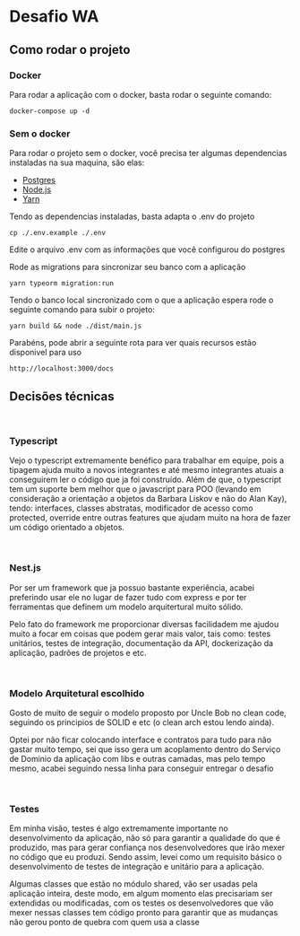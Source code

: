 # Desafio WA

## Como rodar o projeto

### Docker

Para rodar a aplicação com o docker, basta rodar o seguinte comando:
```
docker-compose up -d
```

### Sem o docker

Para rodar o projeto sem o docker, você precisa ter algumas dependencias instaladas na sua maquina, são elas:
- [Postgres](https://www.postgresql.org/)
- [Node.js](https://nodejs.org/en/)
- [Yarn](https://yarnpkg.com/)

Tendo as dependencias instaladas, basta adapta o .env do projeto
```
cp ./.env.example ./.env
```
Edite o arquivo .env com as informações que você configurou do postgres

Rode as migrations para sincronizar seu banco com a aplicação
```
yarn typeorm migration:run
```

Tendo o banco local sincronizado com o que a aplicação espera rode o seguinte comando para subir o projeto:
```
yarn build && node ./dist/main.js
```
Parabéns, pode abrir a seguinte rota para ver quais recursos estão disponivel para uso
```
http://localhost:3000/docs
```

## Decisões técnicas

<br />

### Typescript
Vejo o typescript extremamente benéfico para trabalhar em equipe, pois a tipagem ajuda muito a novos integrantes e até mesmo integrantes atuais a conseguirem ler o código que ja foi construído. Além de que, o typescript tem um suporte bem melhor que o javascript para POO (levando em consideração a orientação a objetos da Barbara Liskov e não do Alan Kay), tendo: interfaces, classes abstratas, modificador de acesso como protected, override entre outras features que ajudam muito na hora de fazer um código orientado a objetos.

<br />

### Nest.js
Por ser um framework que ja possuo bastante experiência, acabei preferindo usar ele no lugar de fazer tudo com express e por ter ferramentas que definem um modelo arquitertural muito sólido.

Pelo fato do framework me proporcionar diversas facilidadem me ajudou muito a focar em coisas que podem gerar mais valor, tais como: testes unitários, testes de integração, documentação da API, dockerização da aplicação, padrões de projetos e etc.

<br />

### Modelo Arquitetural escolhido
Gosto de muito de seguir o modelo proposto por Uncle Bob no clean code, seguindo os principios de SOLID e etc (o clean arch estou lendo ainda).

Optei por não ficar colocando interface e contratos para tudo para não gastar muito tempo, sei que isso gera um acoplamento dentro do Serviço de Dominio da aplicação com libs e outras camadas, mas pelo tempo mesmo, acabei seguindo nessa linha para conseguir entregar o desafio 

<br />

### Testes
Em minha visão, testes é algo extremamente importante no desenvolvimento da aplicação, não só para garantir a qualidade do que é produzido, mas para gerar confiança nos desenvolvedores que irão mexer no código que eu produzi. Sendo assim, levei como um requisito básico o desenvolvimento de testes de integração e unitário para a aplicação. 

Algumas classes que estão no módulo shared, vão ser usadas pela aplicação inteira, deste modo, em algum momento elas precisariam ser extendidas ou modificadas, com os testes os desenvolvedores que vão mexer nessas classes tem código pronto para garantir que as mudanças não gerou ponto de quebra com quem usa a classe